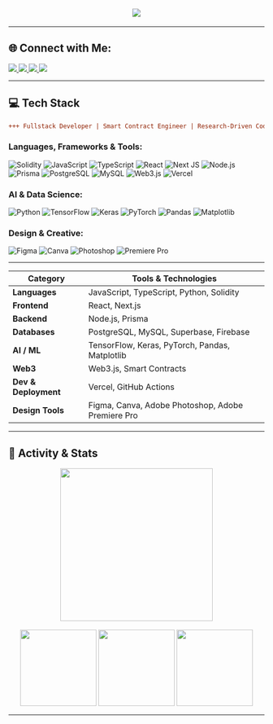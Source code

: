 <h1 align="center">
  <img src="https://readme-typing-svg.demolab.com?font=Fira+Code&size=28&duration=2500&pause=1000&color=33FFCC&center=true&vCenter=true&width=800&lines=%F0%9F%91%A8%E2%80%8D%F0%9F%92%BB+Pavan+Sarvesh;Building+Web3+%26+AI+solutions;Fullstack+Developer"/>
</h1>

---

## 🌐 Connect with Me:
<p align="left">
  <a href="https://www.linkedin.com/in/pavansarvesh/" target="_blank">
    <img src="https://img.shields.io/badge/LinkedIn-33FFCC?style=for-the-badge&logo=linkedin&logoColor=black" />
  </a>
  <a href="https://x.com/pavansarveshr" target="_blank">
    <img src="https://img.shields.io/badge/X-33FFCC?style=for-the-badge&logo=twitter&logoColor=black" />
  </a>
  <a href="https://discord.com/invite/758199430662586369" target="_blank">
    <img src="https://img.shields.io/badge/Discord-33FFCC?style=for-the-badge&logo=discord&logoColor=black" />
  </a>
  <a href="https://www.behance.net/pavansarvesh" target="_blank">
    <img src="https://img.shields.io/badge/Behance-33FFCC?style=for-the-badge&logo=behance&logoColor=black" />
  </a>
</p>

---

## 💻 Tech Stack

```diff
+++ Fullstack Developer | Smart Contract Engineer | Research-Driven Coder
```

### Languages, Frameworks & Tools:
![Solidity](https://img.shields.io/badge/Solidity-33FFCC?style=for-the-badge&logo=solidity&logoColor=black)
![JavaScript](https://img.shields.io/badge/JavaScript-33FFCC?style=for-the-badge&logo=javascript&logoColor=black)
![TypeScript](https://img.shields.io/badge/TypeScript-33FFCC?style=for-the-badge&logo=typescript&logoColor=black)
![React](https://img.shields.io/badge/React-33FFCC?style=for-the-badge&logo=react&logoColor=black)
![Next JS](https://img.shields.io/badge/Next.js-33FFCC?style=for-the-badge&logo=next.js&logoColor=black)
![Node.js](https://img.shields.io/badge/Node.js-33FFCC?style=for-the-badge&logo=node.js&logoColor=black)
![Prisma](https://img.shields.io/badge/Prisma-33FFCC?style=for-the-badge&logo=prisma&logoColor=black)
![PostgreSQL](https://img.shields.io/badge/PostgreSQL-33FFCC?style=for-the-badge&logo=postgresql&logoColor=black)
![MySQL](https://img.shields.io/badge/MySQL-33FFCC?style=for-the-badge&logo=mysql&logoColor=black)
![Web3.js](https://img.shields.io/badge/Web3.js-33FFCC?style=for-the-badge&logo=web3.js&logoColor=black)
![Vercel](https://img.shields.io/badge/Vercel-33FFCC?style=for-the-badge&logo=vercel&logoColor=black)

### AI & Data Science:
![Python](https://img.shields.io/badge/Python-33FFCC?style=for-the-badge&logo=python&logoColor=black)
![TensorFlow](https://img.shields.io/badge/TensorFlow-33FFCC?style=for-the-badge&logo=tensorflow&logoColor=black)
![Keras](https://img.shields.io/badge/Keras-33FFCC?style=for-the-badge&logo=keras&logoColor=black)
![PyTorch](https://img.shields.io/badge/PyTorch-33FFCC?style=for-the-badge&logo=pytorch&logoColor=black)
![Pandas](https://img.shields.io/badge/Pandas-33FFCC?style=for-the-badge&logo=pandas&logoColor=black)
![Matplotlib](https://img.shields.io/badge/Matplotlib-33FFCC?style=for-the-badge&logo=matplotlib&logoColor=black)

### Design & Creative:
![Figma](https://img.shields.io/badge/Figma-33FFCC?style=for-the-badge&logo=figma&logoColor=black)
![Canva](https://img.shields.io/badge/Canva-33FFCC?style=for-the-badge&logo=canva&logoColor=black)
![Photoshop](https://img.shields.io/badge/Photoshop-33FFCC?style=for-the-badge&logo=adobephotoshop&logoColor=black)
![Premiere Pro](https://img.shields.io/badge/Premiere_Pro-33FFCC?style=for-the-badge&logo=adobepremierepro&logoColor=black)

---
| Category             | Tools & Technologies                              |
| -------------------- | ------------------------------------------------- |
| **Languages**        | JavaScript, TypeScript, Python, Solidity          |
| **Frontend**         | React, Next.js                                    |
| **Backend**          | Node.js, Prisma                                  |
| **Databases**        | PostgreSQL, MySQL, Superbase, Firebase                                |
| **AI / ML**          | TensorFlow, Keras, PyTorch, Pandas, Matplotlib    |
| **Web3**             | Web3.js, Smart Contracts                          |
| **Dev & Deployment** | Vercel, GitHub Actions                            |
| **Design Tools**     | Figma, Canva, Adobe Photoshop, Adobe Premiere Pro |

---

## 🚀 Activity & Stats
<div align="center">
  <img src="https://github-readme-activity-graph.vercel.app/graph?username=pavansarvesh&radius=16&theme=dracula&area=true&hide_border=true" height="300" />
  <br/><br/>
  <img src="https://github-readme-stats.vercel.app/api?username=pavansarvesh&show_icons=true&count_private=true&theme=dracula&hide_border=true" height="150" />
  <img src="https://github-readme-stats.vercel.app/api/top-langs?username=pavansarvesh&layout=compact&langs_count=6&theme=dracula&hide_border=true" height="150" />
  <img src="https://streak-stats.demolab.com?user=pavansarvesh&theme=dracula&hide_border=true" height="150" />
</div>

---
